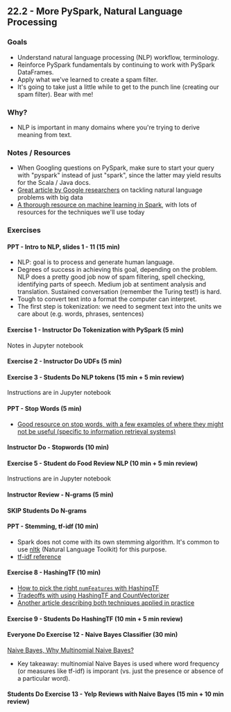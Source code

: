## 22.2 - More PySpark, Natural Language Processing

### Goals

* Understand natural language processing (NLP) workflow, terminology.
* Reinforce PySpark fundamentals by continuing to work with PySpark DataFrames.
* Apply what we've learned to create a spam filter.
* It's going to take just a little while to get to the punch line (creating our spam filter). Bear with me!

### Why?

* NLP is important in many domains where you're trying to derive meaning from text.

### Notes / Resources

* When Googling questions on PySpark, make sure to start your query with "pyspark" instead of just "spark", since the latter may yield results for the Scala / Java docs.
* [Great article by Google researchers](https://static.googleusercontent.com/media/research.google.com/en//pubs/archive/35179.pdf) on tackling natural language problems with big data
* [A thorough resource on machine learning in Spark](https://spark.apache.org/docs/2.1.0/ml-features.html), with lots of resources for the techniques we'll use today

### Exercises

#### PPT - Intro to NLP, slides 1 - 11 (15 min)

* NLP: goal is to process and generate human language.
* Degrees of success in achieving this goal, depending on the problem. NLP does a pretty good job now of spam filtering, spell checking, identifying parts of speech. Medium job at sentiment analysis and translation. Sustained conversation (remember the Turing test!) is hard.
* Tough to convert text into a format the computer can interpret.
* The first step is tokenization: we need to segment text into the units we care about (e.g. words, phrases, sentences)

#### Exercise 1 - Instructor Do Tokenization with PySpark (5 min)

Notes in Jupyter notebook

#### Exercise 2 - Instructor Do UDFs (5 min)

#### Exercise 3 - Students Do NLP tokens (15 min + 5 min review)

Instructions are in Jupyter notebook

#### PPT - Stop Words (5 min)

* [Good resource on stop words, with a few examples of where they might not be useful (specific to information retrieval systems)](https://nlp.stanford.edu/IR-book/html/htmledition/dropping-common-terms-stop-words-1.html)

#### Instructor Do - Stopwords (10 min)

#### Exercise 5 - Student do Food Review NLP (10 min + 5 min review)

Instructions are in Jupyter notebook

#### Instructor Review - N-grams (5 min)

#### SKIP Students Do N-grams

#### PPT - Stemming, tf-idf (10 min)

* Spark does not come with its own stemming algorithm. It's common to use [nltk](http://www.nltk.org/howto/stem.html) (Natural Language Toolkit) for this purpose.
* [tf-idf reference](http://www.tfidf.com/)

#### Exercise 8 - HashingTF (10 min)

* [How to pick the right `numFeatures` with HashingTF](https://stackoverflow.com/questions/44966444/what-is-the-relation-between-numfeatures-in-hashingtf-in-spark-mllib-and-actual)
* [Tradeoffs with using HashingTF and CountVectorizer](https://stackoverflow.com/questions/35205865/what-is-the-difference-between-hashingtf-and-countvectorizer-in-spark)
* [Another article describing both techniques applied in practice](https://towardsdatascience.com/apache-spark-hashing-or-dictionary-d23c0e046a19)

#### Exercise 9 - Students Do HashingTF (10 min + 5 min review)

#### Everyone Do Exercise 12 - Naive Bayes Classifier (30 min)

[Naive Bayes, Why Multinomial Naive Bayes?](http://blog.datumbox.com/machine-learning-tutorial-the-naive-bayes-text-classifier/)
* Key takeaway: multinomial Naive Bayes is used where word frequency (or measures like tf-idf) is imporant (vs. just the presence or absence of a particular word).

#### Students Do Exercise 13 - Yelp Reviews with Naive Bayes (15 min + 10 min review)
